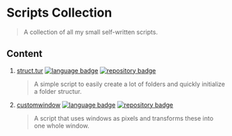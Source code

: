 # Scripts Collection
> A collection of all my small self-written scripts.

## Content
1. [struct.tur](https://github.com/toorusr/scripts/tree/master/struc.tur)
[![language badge](https://img.shields.io/badge/lang-Python-green.svg)](https://python.org)
[![repository badge](https://img.shields.io/badge/repo-toorusr/struc.tur-lightgrey.svg)](https://github.com/toorusr/struc.tur)
    > A simple script to easily create a lot of folders and quickly initialize a folder structur.

2. [customwindow](https://github.com/toorusr/scripts/tree/master/customwindow)
[![language badge](https://img.shields.io/badge/lang-Python-green.svg)](https://python.org)
[![repository badge](https://img.shields.io/badge/repo-toorusr/customwindow-lightgrey.svg)](https://github.com/toorusr/struc.tur)
    > A script that uses windows as pixels and transforms these into one whole window.
